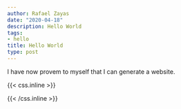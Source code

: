 ```yaml
---
author: Rafael Zayas
date: "2020-04-18"
description: Hello World
tags:
- hello
title: Hello World
type: post
---
```


I have now provem to myself that I can generate a website.

{{< css.inline >}}
<style>
.canon { background: white; width: 100%; height: auto;}
</style>
{{< /css.inline >}}